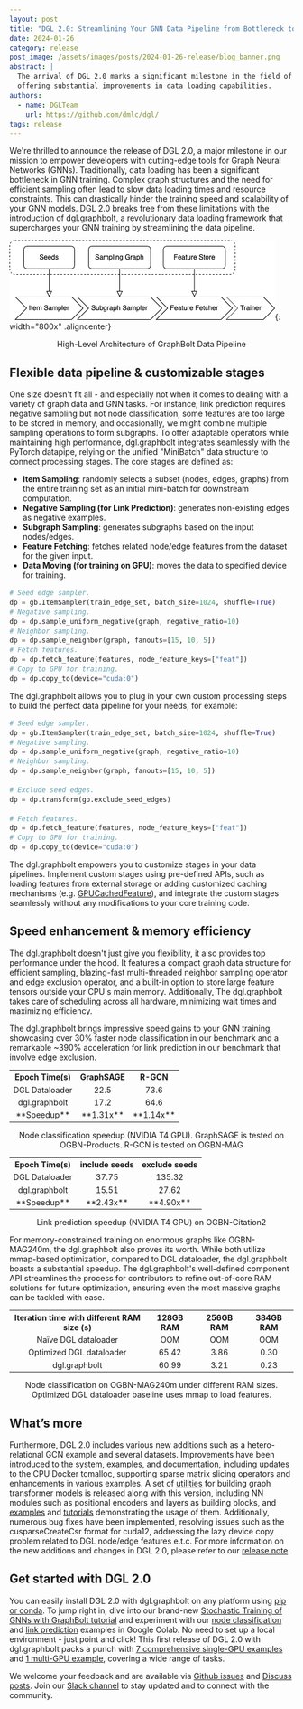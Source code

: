 ```yaml
---
layout: post
title: "DGL 2.0: Streamlining Your GNN Data Pipeline from Bottleneck to Boost"
date: 2024-01-26
category: release
post_image: /assets/images/posts/2024-01-26-release/blog_banner.png
abstract: |
  The arrival of DGL 2.0 marks a significant milestone in the field of GNNs,
  offering substantial improvements in data loading capabilities.
authors:
  - name: DGLTeam
    url: https://github.com/dmlc/dgl/
tags: release
---
```


We're thrilled to announce the release of DGL 2.0, a major milestone in our
mission to empower developers with cutting-edge tools for Graph Neural Networks
(GNNs). Traditionally, data loading has been a significant bottleneck in GNN
training. Complex graph structures and the need for efficient sampling often
lead to slow data loading times and resource constraints. This can drastically
hinder the training speed and scalability of your GNN models. DGL 2.0 breaks
free from these limitations with the introduction of dgl.graphbolt, a
revolutionary data loading framework that supercharges your GNN training by
streamlining the data pipeline.

![diagram](/assets/images/posts/2024-01-26-release/diagram.png){: width="800x" .aligncenter}
<p><center>High-Level Architecture of GraphBolt Data Pipeline</center></p>

## Flexible data pipeline & customizable stages

One size doesn't fit all - and especially not when it comes to dealing with a
variety of graph data and GNN tasks. For instance, link prediction requires
negative sampling but not node classification, some features are too large to be
stored in memory, and occasionally, we might combine multiple sampling
operations to form subgraphs. To offer adaptable operators while maintaining
high performance, dgl.graphbolt integrates seamlessly with the PyTorch datapipe,
relying on the unified "MiniBatch" data structure to connect processing stages.
The core stages are defined as:

* **Item Sampling**: randomly selects a subset (nodes, edges, graphs) from the
  entire training set as an initial mini-batch for downstream computation.
* **Negative Sampling (for Link Prediction)**: generates non-existing edges as
  negative examples.
* **Subgraph Sampling**: generates subgraphs based on the input nodes/edges.
* **Feature Fetching**: fetches related node/edge features from the dataset for
  the given input.
* **Data Moving (for training on GPU)**: moves the data to specified device for
  training.

```python
# Seed edge sampler.
dp = gb.ItemSampler(train_edge_set, batch_size=1024, shuffle=True)
# Negative sampling.
dp = dp.sample_uniform_negative(graph, negative_ratio=10)
# Neighbor sampling.
dp = dp.sample_neighbor(graph, fanouts=[15, 10, 5])
# Fetch features.
dp = dp.fetch_feature(features, node_feature_keys=["feat"])
# Copy to GPU for training.
dp = dp.copy_to(device="cuda:0")
```

The dgl.graphbolt allows you to plug in your own custom processing steps to
build the perfect data pipeline for your needs, for example:

```python
# Seed edge sampler.
dp = gb.ItemSampler(train_edge_set, batch_size=1024, shuffle=True)
# Negative sampling.
dp = dp.sample_uniform_negative(graph, negative_ratio=10)
# Neighbor sampling.
dp = dp.sample_neighbor(graph, fanouts=[15, 10, 5])

# Exclude seed edges.
dp = dp.transform(gb.exclude_seed_edges)

# Fetch features.
dp = dp.fetch_feature(features, node_feature_keys=["feat"])
# Copy to GPU for training.
dp = dp.copy_to(device="cuda:0")

```

The dgl.graphbolt empowers you to customize stages in your data pipelines.
Implement custom stages using pre-defined APIs, such as loading features from
external storage or adding customized caching mechanisms (e.g.
[GPUCachedFeature](https://github.com/dmlc/dgl/blob/0cb309a1b406d896311b5cfc2b5b1a1915f57c3b/python/dgl/graphbolt/impl/gpu_cached_feature.py#L11)),
and integrate the custom stages seamlessly without any modifications to your
core training code.

## Speed enhancement & memory efficiency

The dgl.graphbolt doesn't just give you flexibility, it also provides top
performance under the hood. It features a compact graph data structure for
efficient sampling, blazing-fast multi-threaded neighbor sampling operator and
edge exclusion operator, and a built-in option to store large feature tensors
outside your CPU's main memory. Additionally, The dgl.graphbolt takes care of
scheduling across all hardware, minimizing wait times and maximizing efficiency.

The dgl.graphbolt brings impressive speed gains to your GNN training, showcasing
over 30% faster node classification in our benchmark and a remarkable ~390%
acceleration for link prediction  in our benchmark that involve edge exclusion.

<table style="text-align: center;">
   <tr>
      <th>Epoch Time(s)</th>
      <th>GraphSAGE</th>
      <th>R-GCN</th>
   </tr>
   <tr>
      <td>DGL Dataloader</td>
      <td>22.5</td>
      <td>73.6</td>
   </tr>
   <tr>
      <td>dgl.graphbolt</td>
      <td>17.2</td>
      <td>64.6</td>
   </tr>
   <tr>
      <td>**Speedup**</td>
      <td>**1.31x**</td>
      <td>**1.14x**</td>
   </tr>
</table>
<p><center>Node classification speedup (NVIDIA T4 GPU). GraphSAGE is tested on OGBN-Products. R-GCN is tested on OGBN-MAG</center></p>

<table style="text-align: center;">
   <tr>
      <th>Epoch Time(s)</th>
      <th>include seeds</th>
      <th>exclude seeds</th>
   </tr>
   <tr>
      <td>DGL Dataloader</td>
      <td>37.75</td>
      <td>135.32</td>
   </tr>
   <tr>
      <td>dgl.graphbolt</td>
      <td>15.51</td>
      <td>27.62</td>
   </tr>
   <tr>
      <td>**Speedup**</td>
      <td>**2.43x**</td>
      <td>**4.90x**</td>
   </tr>
</table>
<p><center>Link prediction speedup (NVIDIA T4 GPU) on OGBN-Citation2</center></p>

For memory-constrained training on enormous graphs like OGBN-MAG240m, the
dgl.graphbolt also proves its worth. While both utilize mmap-based optimization,
compared to DGL dataloader, the dgl.graphbolt boasts a substantial speedup. The
dgl.graphbolt's well-defined component API streamlines the process for
contributors to refine out-of-core RAM solutions for future optimization,
ensuring even the most massive graphs can be tackled with ease.

<table style="text-align: center;">
   <tr>
      <th>Iteration time with different RAM size (s)</th>
      <th>128GB RAM</th>
      <th>256GB RAM</th>
      <th>384GB RAM</th>
   </tr>
   <tr>
      <td>Naïve DGL dataloader</td>
      <td>OOM</td>
      <td>OOM</td>
      <td>OOM</td>
   </tr>
   <tr>
      <td>Optimized DGL dataloader</td>
      <td>65.42</td>
      <td>3.86</td>
      <td>0.30</td>
   </tr>
   <tr>
      <td>dgl.graphbolt</td>
      <td>60.99</td>
      <td>3.21</td>
      <td>0.23</td>
   </tr>
</table>
<p><center>Node classification on OGBN-MAG240m under different RAM sizes. Optimized DGL dataloader baseline uses mmap to load features.</center></p>

## What’s more

Furthermore, DGL 2.0 includes various new additions such as a hetero-relational
GCN example and several datasets. Improvements have been introduced to the
system, examples, and documentation, including updates to the CPU Docker
tcmalloc, supporting sparse matrix slicing operators and enhancements in various
examples. A set of [utilities](https://www.dgl.ai/dgl_docs/api/python/nn-pytorch.html#utility-modules-for-graph-transformer) for building graph transformer models is released
along with this version, including NN modules such as positional encoders and
layers as building blocks, and [examples](https://github.com/dmlc/dgl/tree/master/examples/core/Graphormer) and [tutorials](https://www.dgl.ai/dgl_docs/en/latest/graphtransformer/index.html) demonstrating the usage of
them. Additionally, numerous bug fixes have been implemented, resolving issues
such as the cusparseCreateCsr format for cuda12, addressing the lazy device copy
problem related to DGL node/edge features e.t.c. For more information on the new
additions and changes in DGL 2.0, please refer to our [release note](https://github.com/dmlc/dgl/releases/tag/v2.0.0).

## Get started with DGL 2.0

You can easily install DGL 2.0 with dgl.graphbolt on any platform using [pip or conda](https://www.dgl.ai/pages/start.html).
To jump right in, dive into our brand-new [Stochastic Training of GNNs with GraphBolt tutorial](https://www.dgl.ai/dgl_docs/en/latest/stochastic_training/index.html)
and experiment with our [node classification](https://colab.research.google.com/github/dmlc/dgl/blob/master/notebooks/stochastic_training/node_classification.ipynb)
and [link prediction](https://colab.research.google.com/github/dmlc/dgl/blob/master/notebooks/stochastic_training/link_prediction.ipynb)
examples in Google Colab. No need to set up a local environment - just point and
click! This first release of DGL 2.0 with dgl.graphbolt packs a punch with
[7 comprehensive single-GPU examples](https://github.com/dmlc/dgl/tree/master/examples/sampling/graphbolt)
and [1 multi-GPU example](https://github.com/dmlc/dgl/tree/master/examples/multigpu/graphbolt), covering a wide range of tasks.

We welcome your feedback and are available via [Github issues](https://github.com/dmlc/dgl/issues) and [Discuss posts](https://discuss.dgl.ai/).
Join our [Slack channel](http://slack.dgl.ai/) to stay updated and to connect with the community.
